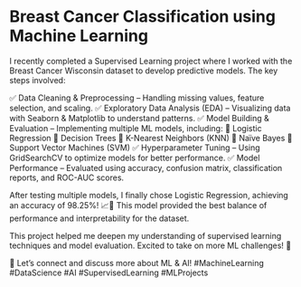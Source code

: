 # Breast Cancer Classification using Machine Learning
I recently completed a Supervised Learning project where I worked with the Breast Cancer Wisconsin dataset to develop predictive models. The key steps involved:

✅ Data Cleaning & Preprocessing – Handling missing values, feature selection, and scaling.
✅ Exploratory Data Analysis (EDA) – Visualizing data with Seaborn & Matplotlib to understand patterns.
✅ Model Building & Evaluation – Implementing multiple ML models, including:
🔹 Logistic Regression
🔹 Decision Trees
🔹 K-Nearest Neighbors (KNN)
🔹 Naïve Bayes
🔹 Support Vector Machines (SVM)
✅ Hyperparameter Tuning – Using GridSearchCV to optimize models for better performance.
✅ Model Performance – Evaluated using accuracy, confusion matrix, classification reports, and ROC-AUC scores.

After testing multiple models, I finally chose Logistic Regression, achieving an accuracy of 98.25%! 📈🎯 This model provided the best balance of performance and interpretability for the dataset.

This project helped me deepen my understanding of supervised learning techniques and model evaluation. Excited to take on more ML challenges! 🚀

🔗 Let’s connect and discuss more about ML & AI! #MachineLearning #DataScience #AI #SupervisedLearning #MLProjects
